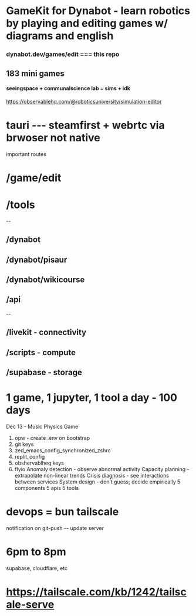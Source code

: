 # GameKit for Dynabot - learn robotics by playing and editing games w/ diagrams and english
### dynabot.dev/games/edit === this repo
## 183 mini games
#### seeingspace + communalscience lab = sims + idk
https://observablehq.com/@roboticsuniversity/simulation-editor
# tauri --- steamfirst + webrtc via brwoser not native

important routes
# /game/edit
# /tools
--
## /dynabot
## /dynabot/pisaur
## /dynabot/wikicourse
## /api
--
## /livekit - connectivity
## /scripts - compute
## /supabase - storage
# 1 game, 1 jupyter, 1 tool a day - 100 days
Dec 13 - Music Physics Game
1. opw - create .env on bootstrap
2. git keys
3. zed_emacs_config_synchronized_zshrc
4. replit_config
5. obshervablheq keys
6. flyio
Anomaly detection - observe abnormal activity
Capacity planning - extrapolate non-linear trends
Crisis diagnosis - see interactions between services
System design - don’t guess; decide empirically
5 components
5 apis
5 tools
# devops = bun tailscale
notification on git-push -- update server


# 6pm to 8pm
supabase, cloudflare, etc
# https://tailscale.com/kb/1242/tailscale-serve